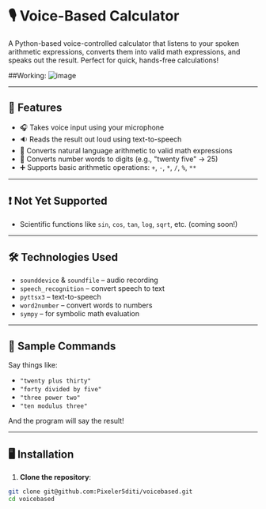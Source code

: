 # 🎙️ Voice-Based Calculator

A Python-based voice-controlled calculator that listens to your spoken arithmetic expressions, converts them into valid math expressions, and speaks out the result. Perfect for quick, hands-free calculations!

##Working:
![image](https://github.com/user-attachments/assets/81563120-e31b-4ac2-a680-b4bb85e15f24)


---

## 🚀 Features

- 🎧 Takes voice input using your microphone  
- 🔉 Reads the result out loud using text-to-speech  
- 🧠 Converts natural language arithmetic to valid math expressions  
- 🔢 Converts number words to digits (e.g., "twenty five" → 25)  
- ➕ Supports basic arithmetic operations: `+`, `-`, `*`, `/`, `%`, `**`

---

## ❗ Not Yet Supported

- Scientific functions like `sin`, `cos`, `tan`, `log`, `sqrt`, etc. (coming soon!)

---

## 🛠️ Technologies Used

- `sounddevice` & `soundfile` – audio recording  
- `speech_recognition` – convert speech to text  
- `pyttsx3` – text-to-speech  
- `word2number` – convert words to numbers  
- `sympy` – for symbolic math evaluation  

---

## 🧪 Sample Commands

Say things like:
- `"twenty plus thirty"`
- `"forty divided by five"`
- `"three power two"`
- `"ten modulus three"`

And the program will say the result!

---

## 🖥️ Installation

1. **Clone the repository**:
```bash
git clone git@github.com:Pixeler5diti/voicebased.git
cd voicebased
